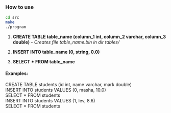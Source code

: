 ### How to use
```bash
cd src  
make  
./program
```
1. **CREATE TABLE table_name (column_1 int, column_2 varchar, column_3 double)** -
*Creates file table_name.bin in dir tables/*
2. **INSERT INTO table_name (0, string, 0.0)**  

3. **SELECT * FROM table_name**

#### Examples:
CREATE TABLE students (id int, name varchar, mark double)  
INSERT INTO students VALUES (0, masha, 10.0)  
SELECT * FROM students  
INSERT INTO students VALUES (1, lev, 8.6)  
SELECT * FROM students  


